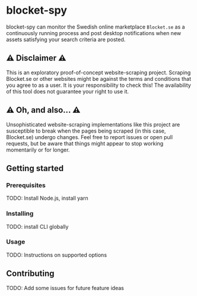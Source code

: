 # blocket-spy
blocket-spy can monitor the Swedish online marketplace `Blocket.se` as a continuously running process and post desktop notifications when new assets satisfying your search criteria are posted.

## ⚠️ Disclaimer ⚠️
This is an exploratory proof-of-concept website-scraping project. Scraping Blocket.se or other websites might be against the terms and conditions that you agree to as a user. It is your responsibility to check this! The availability of this tool does not guarantee your right to use it.

## ⚠️ Oh, and also... ⚠️
Unsophisticated website-scraping implementations like this project are susceptible to break when the pages being scraped (in this case, Blocket.se) undergo changes. Feel free to report issues or open pull requests, but be aware that things might appear to stop working momentarily or for longer.

## Getting started
### Prerequisites
TODO: Install Node.js, install yarn

### Installing
TODO: install CLI globally

### Usage
TODO: Instructions on supported options

## Contributing
TODO: Add some issues for future feature ideas
